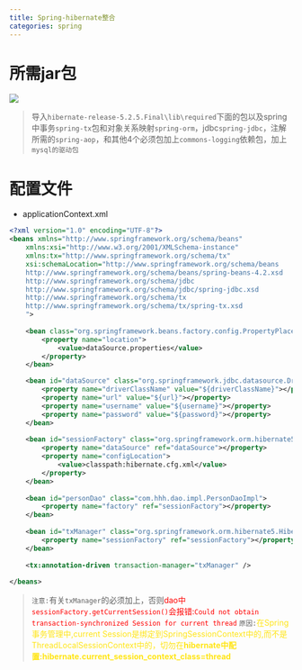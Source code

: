 ```yaml
---
title: Spring-hibernate整合
categories: spring
---
```


# 所需jar包
![](Spring-hibernate整合/1.png)
> 导入`hibernate-release-5.2.5.Final\lib\required`下面的包以及spring中事务`spring-tx`包和对象关系映射`spring-orm`，jdbc`spring-jdbc`，注解所需的`spring-aop`，和其他4个必须包加上`commons-logging`依赖包，加上`mysql的驱动包`

# 配置文件
- applicationContext.xml
``` xml
<?xml version="1.0" encoding="UTF-8"?>
<beans xmlns="http://www.springframework.org/schema/beans"
	xmlns:xsi="http://www.w3.org/2001/XMLSchema-instance"
	xmlns:tx="http://www.springframework.org/schema/tx"
	xsi:schemaLocation="http://www.springframework.org/schema/beans
	http://www.springframework.org/schema/beans/spring-beans-4.2.xsd
	http://www.springframework.org/schema/jdbc
	http://www.springframework.org/schema/jdbc/spring-jdbc.xsd
	http://www.springframework.org/schema/tx
	http://www.springframework.org/schema/tx/spring-tx.xsd
	">
	
	<bean class="org.springframework.beans.factory.config.PropertyPlaceholderConfigurer">
		<property name="location">
			<value>dataSource.properties</value>
		</property>
	</bean>

	<bean id="dataSource" class="org.springframework.jdbc.datasource.DriverManagerDataSource">
		<property name="driverClassName" value="${driverClassName}"></property>
		<property name="url" value="${url}"></property>
		<property name="username" value="${username}"></property>
		<property name="password" value="${password}"></property>
	</bean>
	
	<bean id="sessionFactory" class="org.springframework.orm.hibernate5.LocalSessionFactoryBean">
		<property name="dataSource" ref="dataSource"></property>
		<property name="configLocation">
			<value>classpath:hibernate.cfg.xml</value>
		</property>
	</bean>
	
	<bean id="personDao" class="com.hhh.dao.impl.PersonDaoImpl">
		<property name="factory" ref="sessionFactory"></property>
	</bean>
	
	<bean id="txManager" class="org.springframework.orm.hibernate5.HibernateTransactionManager">
		<property name="sessionFactory" ref="sessionFactory"></property>
	</bean>
	
	<tx:annotation-driven transaction-manager="txManager" />
	
</beans>
```
> `注意:`有关`txManager`的必须加上，否则<font color='red'>dao中`sessionFactory.getCurrentSession()`会报错:`Could not obtain transaction-synchronized Session for current thread`</font>
> `原因:`<font color='#FFE516'>在Spring事务管理中,current Session是绑定到SpringSessionContext中的,而不是ThreadLocalSessionContext中的，切勿在**hibernate中配置:hibernate.current_session_context_class=thread**</font>
